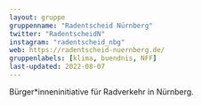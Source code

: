 ```yaml
---
layout: gruppe
gruppenname: "Radentscheid Nürnberg"
twitter: "RadentscheidN"
instagram: "radentscheid_nbg"
web: https://radentscheid-nuernberg.de/
gruppenlabels: [klima, buendnis, NFF]
last-updated: 2022-08-07
---
```


Bürger\*inneninitiative für Radverkehr in Nürnberg.
